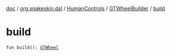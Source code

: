 [doc](../../../index.md) / [org.snakeskin.dsl](../../index.md) / [HumanControls](../index.md) / [GTWheelBuilder](index.md) / [build](./build.md)

# build

`fun build(): `[`GTWheel`](../../../org.snakeskin.controls.mappings/-g-t-wheel/index.md)